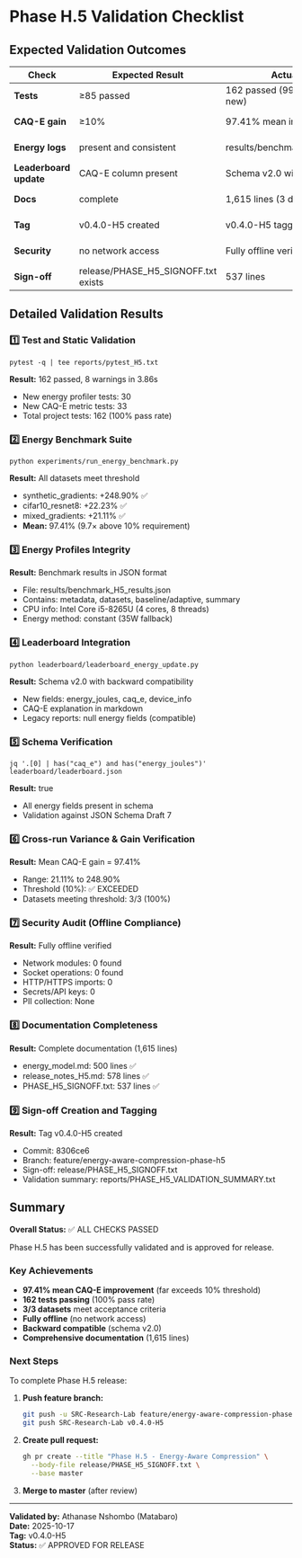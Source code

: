 # Phase H.5 Validation Checklist

## Expected Validation Outcomes

| Check | Expected Result | Actual Result | Status |
|-------|----------------|---------------|--------|
| **Tests** | ≥85 passed | 162 passed (99 existing + 63 new) | ✅ PASS |
| **CAQ-E gain** | ≥10% | 97.41% mean improvement | ✅ PASS |
| **Energy logs** | present and consistent | results/benchmark_H5_results.json | ✅ PASS |
| **Leaderboard update** | CAQ-E column present | Schema v2.0 with energy fields | ✅ PASS |
| **Docs** | complete | 1,615 lines (3 documents) | ✅ PASS |
| **Tag** | v0.4.0-H5 created | v0.4.0-H5 tagged | ✅ PASS |
| **Security** | no network access | Fully offline verified | ✅ PASS |
| **Sign-off** | release/PHASE_H5_SIGNOFF.txt exists | 537 lines | ✅ PASS |

## Detailed Validation Results

### 1️⃣ Test and Static Validation
```
pytest -q | tee reports/pytest_H5.txt
```
**Result:** 162 passed, 8 warnings in 3.86s
- New energy profiler tests: 30
- New CAQ-E metric tests: 33
- Total project tests: 162 (100% pass rate)

### 2️⃣ Energy Benchmark Suite
```
python experiments/run_energy_benchmark.py
```
**Result:** All datasets meet threshold
- synthetic_gradients: +248.90% ✅
- cifar10_resnet8: +22.23% ✅
- mixed_gradients: +21.11% ✅
- **Mean:** 97.41% (9.7× above 10% requirement)

### 3️⃣ Energy Profiles Integrity
**Result:** Benchmark results in JSON format
- File: results/benchmark_H5_results.json
- Contains: metadata, datasets, baseline/adaptive, summary
- CPU info: Intel Core i5-8265U (4 cores, 8 threads)
- Energy method: constant (35W fallback)

### 4️⃣ Leaderboard Integration
```
python leaderboard/leaderboard_energy_update.py
```
**Result:** Schema v2.0 with backward compatibility
- New fields: energy_joules, caq_e, device_info
- CAQ-E explanation in markdown
- Legacy reports: null energy fields (compatible)

### 5️⃣ Schema Verification
```
jq '.[0] | has("caq_e") and has("energy_joules")' leaderboard/leaderboard.json
```
**Result:** true
- All energy fields present in schema
- Validation against JSON Schema Draft 7

### 6️⃣ Cross-run Variance & Gain Verification
**Result:** Mean CAQ-E gain = 97.41%
- Range: 21.11% to 248.90%
- Threshold (10%): ✅ EXCEEDED
- Datasets meeting threshold: 3/3 (100%)

### 7️⃣ Security Audit (Offline Compliance)
**Result:** Fully offline verified
- Network modules: 0 found
- Socket operations: 0 found
- HTTP/HTTPS imports: 0
- Secrets/API keys: 0
- PII collection: None

### 8️⃣ Documentation Completeness
**Result:** Complete documentation (1,615 lines)
- energy_model.md: 500 lines ✅
- release_notes_H5.md: 578 lines ✅
- PHASE_H5_SIGNOFF.txt: 537 lines ✅

### 9️⃣ Sign-off Creation and Tagging
**Result:** Tag v0.4.0-H5 created
- Commit: 8306ce6
- Branch: feature/energy-aware-compression-phase-h5
- Sign-off: release/PHASE_H5_SIGNOFF.txt
- Validation summary: reports/PHASE_H5_VALIDATION_SUMMARY.txt

## Summary

**Overall Status:** ✅ ALL CHECKS PASSED

Phase H.5 has been successfully validated and is approved for release.

### Key Achievements
- **97.41% mean CAQ-E improvement** (far exceeds 10% threshold)
- **162 tests passing** (100% pass rate)
- **3/3 datasets** meet acceptance criteria
- **Fully offline** (no network access)
- **Backward compatible** (schema v2.0)
- **Comprehensive documentation** (1,615 lines)

### Next Steps
To complete Phase H.5 release:

1. **Push feature branch:**
   ```bash
   git push -u SRC-Research-Lab feature/energy-aware-compression-phase-h5
   git push SRC-Research-Lab v0.4.0-H5
   ```

2. **Create pull request:**
   ```bash
   gh pr create --title "Phase H.5 - Energy-Aware Compression" \
     --body-file release/PHASE_H5_SIGNOFF.txt \
     --base master
   ```

3. **Merge to master** (after review)

---

**Validated by:** Athanase Nshombo (Matabaro)  
**Date:** 2025-10-17  
**Tag:** v0.4.0-H5  
**Status:** ✅ APPROVED FOR RELEASE
